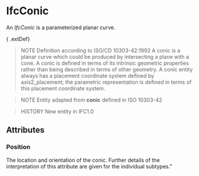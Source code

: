 # IfcConic

An _IfcConic_ is a parameterized planar curve.<!-- end of definition -->

{ .extDef}
> NOTE Definition according to ISO/CD 10303-42:1992
> A conic is a planar curve which could be produced by intersecting a plane with a cone. A conic is defined in terms of its intrinsic geometric properties rather than being described in terms of other geometry. A conic entity always has a placement coordinate system defined by axis2_placement; the parametric representation is defined in terms of this placement coordinate system.

> NOTE Entity adapted from **conic** defined in ISO 10303-42

> HISTORY New entity in IFC1.0

## Attributes

### Position
The location and orientation of the conic. Further details of the interpretation of this attribute are given for the individual subtypes."
